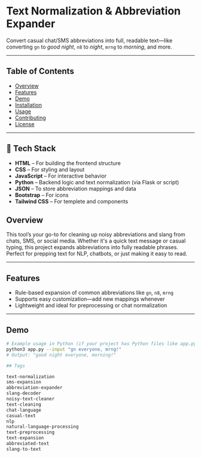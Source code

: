 # Text Normalization & Abbreviation Expander

Convert casual chat/SMS abbreviations into full, readable text—like converting `gn` to *good night*, `n8` to *night*, `mrng` to *morning*, and more.

---

##  Table of Contents

- [Overview](#overview)  
- [Features](#features)  
- [Demo](#demo)  
- [Installation](#installation)  
- [Usage](#usage)  
- [Contributing](#contributing)  
- [License](#license)  

---
## 🔧 Tech Stack

- **HTML** – For building the frontend structure  
- **CSS** – For styling and layout  
- **JavaScript** – For interactive behavior  
- **Python** – Backend logic and text normalization (via Flask or script)  
- **JSON** – To store abbreviation mappings and data
- **Bootstrap** – For icons
- **Tailwind CSS** – For templete and components


## Overview

This tool’s your go-to for cleaning up noisy abbreviations and slang from chats, SMS, or social media. Whether it's a quick text message or casual typing, this project expands abbreviations into fully readable phrases. Perfect for prepping text for NLP, chatbots, or just making it easy to read.

---

## Features

- Rule-based expansion of common abbreviations like `gn`, `n8`, `mrng`
- Supports easy customization—add new mappings whenever  
- Lightweight and ideal for preprocessing or chat normalization

---

## Demo

```bash
# Example usage in Python (if your project has Python files like app.py)
python3 app.py --input "gn everyone, mrng!"  
# Output: "good night everyone, morning!"

## Tags

text-normalization
sms-expansion
abbreviation-expander
slang-decoder
noisy-text-cleaner
text-cleaning
chat-language
casual-text
nlp
natural-language-processing
text-preprocessing
text-expansion
abbreviated-text
slang-to-text

